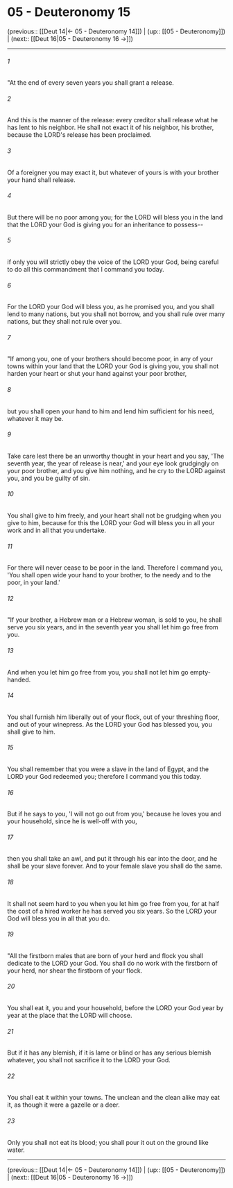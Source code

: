 # 05 - Deuteronomy 15

(previous:: [[Deut 14|← 05 - Deuteronomy 14]]) | (up:: [[05 - Deuteronomy]]) | (next:: [[Deut 16|05 - Deuteronomy 16 →]])

***


###### 1 
"At the end of every seven years you shall grant a release. 

###### 2 
And this is the manner of the release: every creditor shall release what he has lent to his neighbor. He shall not exact it of his neighbor, his brother, because the LORD's release has been proclaimed. 

###### 3 
Of a foreigner you may exact it, but whatever of yours is with your brother your hand shall release. 

###### 4 
But there will be no poor among you; for the LORD will bless you in the land that the LORD your God is giving you for an inheritance to possess-- 

###### 5 
if only you will strictly obey the voice of the LORD your God, being careful to do all this commandment that I command you today. 

###### 6 
For the LORD your God will bless you, as he promised you, and you shall lend to many nations, but you shall not borrow, and you shall rule over many nations, but they shall not rule over you. 

###### 7 
"If among you, one of your brothers should become poor, in any of your towns within your land that the LORD your God is giving you, you shall not harden your heart or shut your hand against your poor brother, 

###### 8 
but you shall open your hand to him and lend him sufficient for his need, whatever it may be. 

###### 9 
Take care lest there be an unworthy thought in your heart and you say, 'The seventh year, the year of release is near,' and your eye look grudgingly on your poor brother, and you give him nothing, and he cry to the LORD against you, and you be guilty of sin. 

###### 10 
You shall give to him freely, and your heart shall not be grudging when you give to him, because for this the LORD your God will bless you in all your work and in all that you undertake. 

###### 11 
For there will never cease to be poor in the land. Therefore I command you, 'You shall open wide your hand to your brother, to the needy and to the poor, in your land.' 

###### 12 
"If your brother, a Hebrew man or a Hebrew woman, is sold to you, he shall serve you six years, and in the seventh year you shall let him go free from you. 

###### 13 
And when you let him go free from you, you shall not let him go empty-handed. 

###### 14 
You shall furnish him liberally out of your flock, out of your threshing floor, and out of your winepress. As the LORD your God has blessed you, you shall give to him. 

###### 15 
You shall remember that you were a slave in the land of Egypt, and the LORD your God redeemed you; therefore I command you this today. 

###### 16 
But if he says to you, 'I will not go out from you,' because he loves you and your household, since he is well-off with you, 

###### 17 
then you shall take an awl, and put it through his ear into the door, and he shall be your slave forever. And to your female slave you shall do the same. 

###### 18 
It shall not seem hard to you when you let him go free from you, for at half the cost of a hired worker he has served you six years. So the LORD your God will bless you in all that you do. 

###### 19 
"All the firstborn males that are born of your herd and flock you shall dedicate to the LORD your God. You shall do no work with the firstborn of your herd, nor shear the firstborn of your flock. 

###### 20 
You shall eat it, you and your household, before the LORD your God year by year at the place that the LORD will choose. 

###### 21 
But if it has any blemish, if it is lame or blind or has any serious blemish whatever, you shall not sacrifice it to the LORD your God. 

###### 22 
You shall eat it within your towns. The unclean and the clean alike may eat it, as though it were a gazelle or a deer. 

###### 23 
Only you shall not eat its blood; you shall pour it out on the ground like water.

***

(previous:: [[Deut 14|← 05 - Deuteronomy 14]]) | (up:: [[05 - Deuteronomy]]) | (next:: [[Deut 16|05 - Deuteronomy 16 →]])
